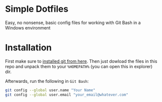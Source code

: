Simple Dotfiles
===============

Easy, no nonsense, basic config files for working with Git Bash in a Windows environment

# Installation #

First make sure to [installed git from here](http://git-scm.com/download/).
Then just dowload the files in this repo and unpack them to your `%HOMEPATH%` (you can open this in explorer) dir.


Afterwards, run the following in `Git Bash`:

```bash
git config --global user.name "Your Name"
git config --global user.email "your_email@whatever.com"
```
